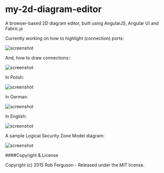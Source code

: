 # my-2d-diagram-editor
A browser-based 2D diagram editor, built using AngularJS, Angular UI and Fabric.js

Currently working on how to highlight (connection) ports:
 
![screenshot](https://github.com/Robinyo/my-2d-diagram-editor/blob/master/client/content/images/my-2d-diagram-editor-with-ports-2.png)

And, how to draw connections::

![screenshot](https://github.com/Robinyo/my-2d-diagram-editor/blob/master/client/content/images/my-2d-diagram-editor-with-connections.png)

In Polish:

![screenshot](https://github.com/Robinyo/my-2d-diagram-editor/blob/master/client/content/images/my-2d-diagram-editor-4-polish.png)

In German:

![screenshot](https://github.com/Robinyo/my-2d-diagram-editor/blob/master/client/content/images/my-2d-diagram-editor-4-german.png)

In English:

![screenshot](https://github.com/Robinyo/my-2d-diagram-editor/blob/master/client/content/images/my-2d-diagram-editor-4-english.png)

A sample Logical Security Zone Model diagram:

![screenshot](https://github.com/Robinyo/my-2d-diagram-editor/blob/master/client/content/images/logical-security-zone-model-diagram.png)

####Copyright & License

Copyright (c) 2015 Rob Ferguson - Released under the MIT license.

